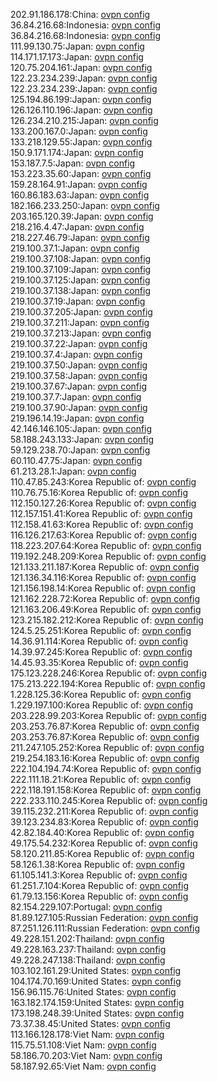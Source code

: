 202.91.186.178:China: [ovpn config](vpn/202_91_186_178.ovpn)  
36.84.216.68:Indonesia: [ovpn config](vpn/36_84_216_68.ovpn)  
36.84.216.68:Indonesia: [ovpn config](vpn/36_84_216_68.ovpn)  
111.99.130.75:Japan: [ovpn config](vpn/111_99_130_75.ovpn)  
114.171.17.173:Japan: [ovpn config](vpn/114_171_17_173.ovpn)  
120.75.204.161:Japan: [ovpn config](vpn/120_75_204_161.ovpn)  
122.23.234.239:Japan: [ovpn config](vpn/122_23_234_239.ovpn)  
122.23.234.239:Japan: [ovpn config](vpn/122_23_234_239.ovpn)  
125.194.86.199:Japan: [ovpn config](vpn/125_194_86_199.ovpn)  
126.126.110.196:Japan: [ovpn config](vpn/126_126_110_196.ovpn)  
126.234.210.215:Japan: [ovpn config](vpn/126_234_210_215.ovpn)  
133.200.167.0:Japan: [ovpn config](vpn/133_200_167_0.ovpn)  
133.218.129.55:Japan: [ovpn config](vpn/133_218_129_55.ovpn)  
150.9.171.174:Japan: [ovpn config](vpn/150_9_171_174.ovpn)  
153.187.7.5:Japan: [ovpn config](vpn/153_187_7_5.ovpn)  
153.223.35.60:Japan: [ovpn config](vpn/153_223_35_60.ovpn)  
159.28.164.91:Japan: [ovpn config](vpn/159_28_164_91.ovpn)  
160.86.183.63:Japan: [ovpn config](vpn/160_86_183_63.ovpn)  
182.166.233.250:Japan: [ovpn config](vpn/182_166_233_250.ovpn)  
203.165.120.39:Japan: [ovpn config](vpn/203_165_120_39.ovpn)  
218.216.4.47:Japan: [ovpn config](vpn/218_216_4_47.ovpn)  
218.227.46.79:Japan: [ovpn config](vpn/218_227_46_79.ovpn)  
219.100.37.1:Japan: [ovpn config](vpn/219_100_37_1.ovpn)  
219.100.37.108:Japan: [ovpn config](vpn/219_100_37_108.ovpn)  
219.100.37.109:Japan: [ovpn config](vpn/219_100_37_109.ovpn)  
219.100.37.125:Japan: [ovpn config](vpn/219_100_37_125.ovpn)  
219.100.37.138:Japan: [ovpn config](vpn/219_100_37_138.ovpn)  
219.100.37.19:Japan: [ovpn config](vpn/219_100_37_19.ovpn)  
219.100.37.205:Japan: [ovpn config](vpn/219_100_37_205.ovpn)  
219.100.37.211:Japan: [ovpn config](vpn/219_100_37_211.ovpn)  
219.100.37.213:Japan: [ovpn config](vpn/219_100_37_213.ovpn)  
219.100.37.22:Japan: [ovpn config](vpn/219_100_37_22.ovpn)  
219.100.37.4:Japan: [ovpn config](vpn/219_100_37_4.ovpn)  
219.100.37.50:Japan: [ovpn config](vpn/219_100_37_50.ovpn)  
219.100.37.58:Japan: [ovpn config](vpn/219_100_37_58.ovpn)  
219.100.37.67:Japan: [ovpn config](vpn/219_100_37_67.ovpn)  
219.100.37.7:Japan: [ovpn config](vpn/219_100_37_7.ovpn)  
219.100.37.90:Japan: [ovpn config](vpn/219_100_37_90.ovpn)  
219.196.14.19:Japan: [ovpn config](vpn/219_196_14_19.ovpn)  
42.146.146.105:Japan: [ovpn config](vpn/42_146_146_105.ovpn)  
58.188.243.133:Japan: [ovpn config](vpn/58_188_243_133.ovpn)  
59.129.238.70:Japan: [ovpn config](vpn/59_129_238_70.ovpn)  
60.110.47.75:Japan: [ovpn config](vpn/60_110_47_75.ovpn)  
61.213.28.1:Japan: [ovpn config](vpn/61_213_28_1.ovpn)  
110.47.85.243:Korea Republic of: [ovpn config](vpn/110_47_85_243.ovpn)  
110.76.75.16:Korea Republic of: [ovpn config](vpn/110_76_75_16.ovpn)  
112.150.127.26:Korea Republic of: [ovpn config](vpn/112_150_127_26.ovpn)  
112.157.151.41:Korea Republic of: [ovpn config](vpn/112_157_151_41.ovpn)  
112.158.41.63:Korea Republic of: [ovpn config](vpn/112_158_41_63.ovpn)  
116.126.217.63:Korea Republic of: [ovpn config](vpn/116_126_217_63.ovpn)  
118.223.207.64:Korea Republic of: [ovpn config](vpn/118_223_207_64.ovpn)  
119.192.248.209:Korea Republic of: [ovpn config](vpn/119_192_248_209.ovpn)  
121.133.211.187:Korea Republic of: [ovpn config](vpn/121_133_211_187.ovpn)  
121.136.34.116:Korea Republic of: [ovpn config](vpn/121_136_34_116.ovpn)  
121.156.198.14:Korea Republic of: [ovpn config](vpn/121_156_198_14.ovpn)  
121.162.228.72:Korea Republic of: [ovpn config](vpn/121_162_228_72.ovpn)  
121.163.206.49:Korea Republic of: [ovpn config](vpn/121_163_206_49.ovpn)  
123.215.182.212:Korea Republic of: [ovpn config](vpn/123_215_182_212.ovpn)  
124.5.25.251:Korea Republic of: [ovpn config](vpn/124_5_25_251.ovpn)  
14.36.91.114:Korea Republic of: [ovpn config](vpn/14_36_91_114.ovpn)  
14.39.97.245:Korea Republic of: [ovpn config](vpn/14_39_97_245.ovpn)  
14.45.93.35:Korea Republic of: [ovpn config](vpn/14_45_93_35.ovpn)  
175.123.228.246:Korea Republic of: [ovpn config](vpn/175_123_228_246.ovpn)  
175.213.222.194:Korea Republic of: [ovpn config](vpn/175_213_222_194.ovpn)  
1.228.125.36:Korea Republic of: [ovpn config](vpn/1_228_125_36.ovpn)  
1.229.197.100:Korea Republic of: [ovpn config](vpn/1_229_197_100.ovpn)  
203.228.99.203:Korea Republic of: [ovpn config](vpn/203_228_99_203.ovpn)  
203.253.76.87:Korea Republic of: [ovpn config](vpn/203_253_76_87.ovpn)  
203.253.76.87:Korea Republic of: [ovpn config](vpn/203_253_76_87.ovpn)  
211.247.105.252:Korea Republic of: [ovpn config](vpn/211_247_105_252.ovpn)  
219.254.183.16:Korea Republic of: [ovpn config](vpn/219_254_183_16.ovpn)  
222.104.194.74:Korea Republic of: [ovpn config](vpn/222_104_194_74.ovpn)  
222.111.18.21:Korea Republic of: [ovpn config](vpn/222_111_18_21.ovpn)  
222.118.191.158:Korea Republic of: [ovpn config](vpn/222_118_191_158.ovpn)  
222.233.110.245:Korea Republic of: [ovpn config](vpn/222_233_110_245.ovpn)  
39.115.232.211:Korea Republic of: [ovpn config](vpn/39_115_232_211.ovpn)  
39.123.234.83:Korea Republic of: [ovpn config](vpn/39_123_234_83.ovpn)  
42.82.184.40:Korea Republic of: [ovpn config](vpn/42_82_184_40.ovpn)  
49.175.54.232:Korea Republic of: [ovpn config](vpn/49_175_54_232.ovpn)  
58.120.211.85:Korea Republic of: [ovpn config](vpn/58_120_211_85.ovpn)  
58.126.1.38:Korea Republic of: [ovpn config](vpn/58_126_1_38.ovpn)  
61.105.141.3:Korea Republic of: [ovpn config](vpn/61_105_141_3.ovpn)  
61.251.7.104:Korea Republic of: [ovpn config](vpn/61_251_7_104.ovpn)  
61.79.13.156:Korea Republic of: [ovpn config](vpn/61_79_13_156.ovpn)  
82.154.229.107:Portugal: [ovpn config](vpn/82_154_229_107.ovpn)  
81.89.127.105:Russian Federation: [ovpn config](vpn/81_89_127_105.ovpn)  
87.251.126.111:Russian Federation: [ovpn config](vpn/87_251_126_111.ovpn)  
49.228.151.202:Thailand: [ovpn config](vpn/49_228_151_202.ovpn)  
49.228.163.237:Thailand: [ovpn config](vpn/49_228_163_237.ovpn)  
49.228.247.138:Thailand: [ovpn config](vpn/49_228_247_138.ovpn)  
103.102.161.29:United States: [ovpn config](vpn/103_102_161_29.ovpn)  
104.174.70.169:United States: [ovpn config](vpn/104_174_70_169.ovpn)  
156.96.115.76:United States: [ovpn config](vpn/156_96_115_76.ovpn)  
163.182.174.159:United States: [ovpn config](vpn/163_182_174_159.ovpn)  
173.198.248.39:United States: [ovpn config](vpn/173_198_248_39.ovpn)  
73.37.38.45:United States: [ovpn config](vpn/73_37_38_45.ovpn)  
113.166.128.178:Viet Nam: [ovpn config](vpn/113_166_128_178.ovpn)  
115.75.51.108:Viet Nam: [ovpn config](vpn/115_75_51_108.ovpn)  
58.186.70.203:Viet Nam: [ovpn config](vpn/58_186_70_203.ovpn)  
58.187.92.65:Viet Nam: [ovpn config](vpn/58_187_92_65.ovpn)  
